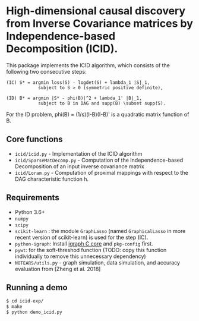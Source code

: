 # High-dimensional causal discovery from Inverse Covariance matrices by Independence-based Decomposition (ICID).

This package implements the ICID algorithm, which consists of the
following two consecutive steps:

    (IC) S* = argmin loss(S) - logdet(S) + lambda_1 |S|_1,
                subject to S > 0 (symmetric positive definite),

    (ID) B* = argmin |S* - phi(B)|^2 + lambda_1' |B|_1,
                subject to B in DAG and supp(B) \subset supp(S).

For the ID problem, phi(B) = (1/s)(I-B)(I-B)' is a quadratic matrix function of B.


## Core functions  

- `icid/icid.py` - Implementation of the ICID algorithm 
- `icid/SparseMatDecomp.py` - Computation of the Independence-based Decomposition of an input inverse covariance matrix 
- `icid/Loram.py` - Computation of proximal mappings with respect to the DAG characteristic function h. 


## Requirements

- Python 3.6+
- `numpy`
- `scipy`
- `scikit-learn` : the module `GraphLasso` (named `GraphicalLasso` in more recent version of scikit-learn) is used for the step (IC).
- `python-igraph`: Install [igraph C core](https://igraph.org/c/) and `pkg-config` first.
- `pywt`: for the soft-threshod function (TODO: copy this function individually to remove this unnecessary dependency) 
- `NOTEARS/utils.py` - graph simulation, data simulation, and accuracy evaluation from [Zheng et al. 2018]


## Running a demo

```bash
$ cd icid-exp/
$ make 
$ python demo_icid.py
```


